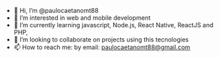 - 👋 Hi, I’m @paulocaetanomt88
- 👀 I’m interested in web and mobile development
- 🌱 I’m currently learning javascript, Node.js, React Native, ReactJS and PHP, 
- 💞️ I’m looking to collaborate on projects using this tecnologies
- 📫 How to reach me: by email: paulocaetanomt88@gmail.com
